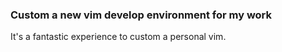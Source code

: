 ### Custom a new vim develop environment for my work
It's a fantastic experience to custom a personal vim.
